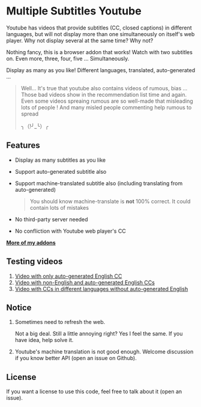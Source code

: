 # Multiple Subtitles Youtube

Youtube has videos that provide subtitles (CC, closed captions) in different languages, but will not display more than one simultaneously on itself's web player. Why not display several at the same time? Why not? 

Nothing fancy, this is a browser addon that works! Watch with two subtitles on. Even more, three, four, five ... Simultaneously.

Display as many as you like! Different languages, translated, auto-generated ...

> Well... It's true that youtube also contains videos of rumous, bias ... Those bad videos show in the recommendation list time and again. Even some videos spreaing rumous are so well-made that misleading lots of people ! And many misled people commenting help rumous to spread
> 
> ╮（!╯_╰）╭

## Features

- Display as many subtitles as you like

- Support auto-generated subtitle also

- Support machine-translated subtitle also (including translating from auto-generated)
  
  > You should know machine-translate is **not** 100% correct. It could contain lots of mistakes

- No third-party server needed

- No confliction with Youtube web player's CC

[**More of my addons**](https://garywill.github.io)

## Testing videos

1. [Video with only auto-generated English CC](https://www.youtube.com/watch?v=hn5BkviAyvQ)
2. [Video with non-English and auto-generated English CCs](https://www.youtube.com/watch?v=M0k5AfBnIQs)
3. [Video with CCs in different languages without auto-generated English](https://www.youtube.com/watch?v=otjvUz7qKXc)

## Notice

1. Sometimes need to refresh the web.
   
   Not a big deal. Still a little annoying right? Yes I feel the same. If you have idea, help solve it.
2. Youtube's machine translation is not good enough. Welcome discussion if you know better API (open an issue on Github).

## License

If you want a license to use this code, feel free to talk about it (open an issue).

